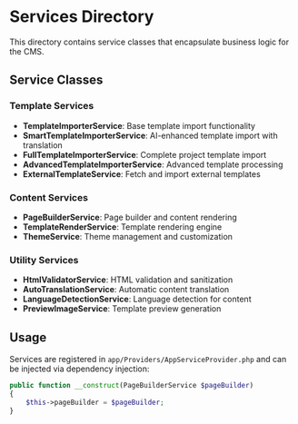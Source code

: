 # Services Directory

This directory contains service classes that encapsulate business logic for the CMS.

## Service Classes

### Template Services
- **TemplateImporterService**: Base template import functionality
- **SmartTemplateImporterService**: AI-enhanced template import with translation
- **FullTemplateImporterService**: Complete project template import
- **AdvancedTemplateImporterService**: Advanced template processing
- **ExternalTemplateService**: Fetch and import external templates

### Content Services
- **PageBuilderService**: Page builder and content rendering
- **TemplateRenderService**: Template rendering engine
- **ThemeService**: Theme management and customization

### Utility Services
- **HtmlValidatorService**: HTML validation and sanitization
- **AutoTranslationService**: Automatic content translation
- **LanguageDetectionService**: Language detection for content
- **PreviewImageService**: Template preview generation

## Usage

Services are registered in `app/Providers/AppServiceProvider.php` and can be injected via dependency injection:

```php
public function __construct(PageBuilderService $pageBuilder)
{
    $this->pageBuilder = $pageBuilder;
}
```
